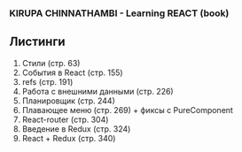### KIRUPA CHINNATHAMBI - Learning REACT (book)

## Листинги

1. Стили (стр. 63)
1. События в React (стр. 155)
1. refs (стр. 191)
1. Работа с внешними данными (стр. 226)
1. Планировщик (стр. 244)
1. Плавающее меню (стр. 269) + фиксы с PureComponent
1. React-router (стр. 304)
1. Введение в Redux (стр. 324)
1. React + Redux (стр. 340)
